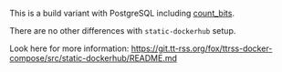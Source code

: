 This is a build variant with PostgreSQL including [count_bits](https://github.com/sldab/count-bits). 

There are no other differences with `static-dockerhub` setup.

Look here for more information: https://git.tt-rss.org/fox/ttrss-docker-compose/src/static-dockerhub/README.md